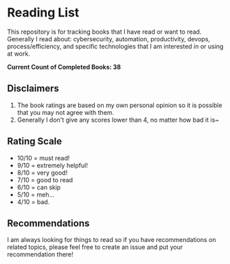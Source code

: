 # Reading List

This repository is for tracking books that I have read or want to read. Generally I read about: cybersecurity, automation, productivity, devops, process/efficiency, and specific technologies that I am interested in or using at work.

**Current Count of Completed Books: 38**

## Disclaimers

1. The book ratings are based on my own personal opinion so it is possible that you may not agree with them.
2. Generally I don't give any scores lower than 4, no matter how bad it is~

## Rating Scale

- 10/10 = must read!
- 9/10 = extremely helpful!
- 8/10 = very good!
- 7/10 = good to read
- 6/10 = can skip
- 5/10 = meh...
- 4/10 = bad.

## Recommendations

I am always looking for things to read so if you have recommendations on related topics, please feel free to create an issue and put your recommendation there!
